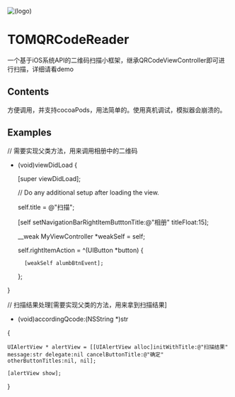 ![(logo)](http://www.yeshichang.cn/images/works/logo.png)
# TOMQRCodeReader
一个基于iOS系统API的二维码扫描小框架，继承QRCodeViewController即可进行扫描，详细请看demo

## Contents
方便调用，并支持cocoaPods，用法简单的。使用真机调试，模拟器会崩溃的。

## Examples
// 需要实现父类方法，用来调用相册中的二维码  

- (void)viewDidLoad {  

    [super viewDidLoad];  

    // Do any additional setup after loading the view.  

    self.title = @"扫描";  

    [self setNavigationBarRightItemButttonTitle:@"相册" titleFloat:15];  

    __weak MyViewController *weakSelf = self;  

    self.rightItemAction = ^(UIButton *button) {   

        [weakSelf alumbBtnEvent];  

    };  

}

// 扫描结果处理[需要实现父类的方法，用来拿到扫描结果]  

- (void)accordingQcode:(NSString *)str  

{  

    UIAlertView * alertView = [[UIAlertView alloc]initWithTitle:@"扫描结果" message:str delegate:nil cancelButtonTitle:@"确定" otherButtonTitles:nil, nil];  

    [alertView show];  

}
